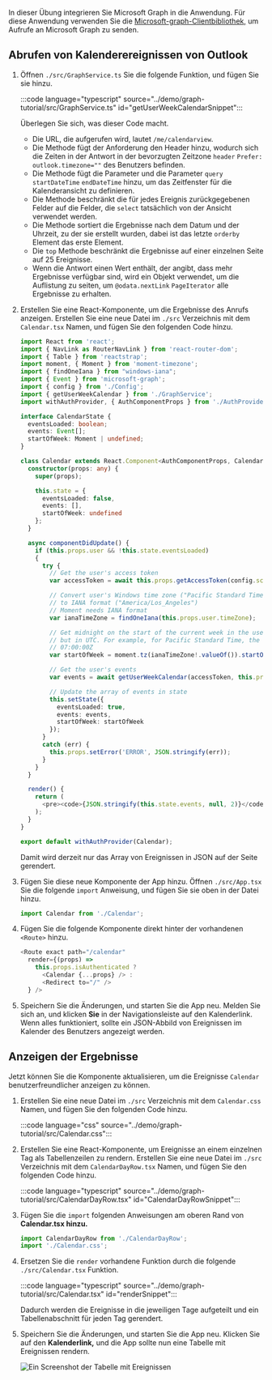 <!-- markdownlint-disable MD002 MD041 -->

In dieser Übung integrieren Sie Microsoft Graph in die Anwendung. Für diese Anwendung verwenden Sie die [Microsoft-graph-Clientbibliothek,](https://github.com/microsoftgraph/msgraph-sdk-javascript) um Aufrufe an Microsoft Graph zu senden.

## <a name="get-calendar-events-from-outlook"></a>Abrufen von Kalenderereignissen von Outlook

1. Öffnen `./src/GraphService.ts` Sie die folgende Funktion, und fügen Sie sie hinzu.

    :::code language="typescript" source="../demo/graph-tutorial/src/GraphService.ts" id="getUserWeekCalendarSnippet":::

    Überlegen Sie sich, was dieser Code macht.

    - Die URL, die aufgerufen wird, lautet `/me/calendarview`.
    - Die Methode fügt der Anforderung den Header hinzu, wodurch sich die Zeiten in der Antwort in der bevorzugten Zeitzone `header` `Prefer: outlook.timezone=""` des Benutzers befinden.
    - Die Methode fügt die Parameter und die Parameter `query` `startDateTime` `endDateTime` hinzu, um das Zeitfenster für die Kalenderansicht zu definieren.
    - Die Methode beschränkt die für jedes Ereignis zurückgegebenen Felder auf die Felder, die `select` tatsächlich von der Ansicht verwendet werden.
    - Die Methode sortiert die Ergebnisse nach dem Datum und der Uhrzeit, zu der sie erstellt wurden, dabei ist das letzte `orderby` Element das erste Element.
    - Die `top` Methode beschränkt die Ergebnisse auf einer einzelnen Seite auf 25 Ereignisse.
    - Wenn die Antwort einen Wert enthält, der angibt, dass mehr Ergebnisse verfügbar sind, wird ein Objekt verwendet, um die Auflistung zu seiten, um `@odata.nextLink` `PageIterator` alle Ergebnisse zu erhalten. [](https://docs.microsoft.com/graph/sdks/paging?tabs=typeScript)

1. Erstellen Sie eine React-Komponente, um die Ergebnisse des Anrufs anzeigen. Erstellen Sie eine neue Datei im `./src` Verzeichnis mit dem `Calendar.tsx` Namen, und fügen Sie den folgenden Code hinzu.

    ```typescript
    import React from 'react';
    import { NavLink as RouterNavLink } from 'react-router-dom';
    import { Table } from 'reactstrap';
    import moment, { Moment } from 'moment-timezone';
    import { findOneIana } from "windows-iana";
    import { Event } from 'microsoft-graph';
    import { config } from './Config';
    import { getUserWeekCalendar } from './GraphService';
    import withAuthProvider, { AuthComponentProps } from './AuthProvider';

    interface CalendarState {
      eventsLoaded: boolean;
      events: Event[];
      startOfWeek: Moment | undefined;
    }

    class Calendar extends React.Component<AuthComponentProps, CalendarState> {
      constructor(props: any) {
        super(props);

        this.state = {
          eventsLoaded: false,
          events: [],
          startOfWeek: undefined
        };
      }

      async componentDidUpdate() {
        if (this.props.user && !this.state.eventsLoaded)
        {
          try {
            // Get the user's access token
            var accessToken = await this.props.getAccessToken(config.scopes);

            // Convert user's Windows time zone ("Pacific Standard Time")
            // to IANA format ("America/Los_Angeles")
            // Moment needs IANA format
            var ianaTimeZone = findOneIana(this.props.user.timeZone);

            // Get midnight on the start of the current week in the user's timezone,
            // but in UTC. For example, for Pacific Standard Time, the time value would be
            // 07:00:00Z
            var startOfWeek = moment.tz(ianaTimeZone!.valueOf()).startOf('week').utc();

            // Get the user's events
            var events = await getUserWeekCalendar(accessToken, this.props.user.timeZone, startOfWeek);

            // Update the array of events in state
            this.setState({
              eventsLoaded: true,
              events: events,
              startOfWeek: startOfWeek
            });
          }
          catch (err) {
            this.props.setError('ERROR', JSON.stringify(err));
          }
        }
      }

      render() {
        return (
          <pre><code>{JSON.stringify(this.state.events, null, 2)}</code></pre>
        );
      }
    }

    export default withAuthProvider(Calendar);
    ```

    Damit wird derzeit nur das Array von Ereignissen in JSON auf der Seite gerendert.

1. Fügen Sie diese neue Komponente der App hinzu. Öffnen `./src/App.tsx` Sie die folgende `import` Anweisung, und fügen Sie sie oben in der Datei hinzu.

    ```typescript
    import Calendar from './Calendar';
    ```

1. Fügen Sie die folgende Komponente direkt hinter der vorhandenen `<Route>` hinzu.

    ```typescript
    <Route exact path="/calendar"
      render={(props) =>
        this.props.isAuthenticated ?
          <Calendar {...props} /> :
          <Redirect to="/" />
      } />
    ```

1. Speichern Sie die Änderungen, und starten Sie die App neu. Melden Sie sich an, und klicken **Sie** in der Navigationsleiste auf den Kalenderlink. Wenn alles funktioniert, sollte ein JSON-Abbild von Ereignissen im Kalender des Benutzers angezeigt werden.

## <a name="display-the-results"></a>Anzeigen der Ergebnisse

Jetzt können Sie die Komponente aktualisieren, um die Ereignisse `Calendar` benutzerfreundlicher anzeigen zu können.

1. Erstellen Sie eine neue Datei im `./src` Verzeichnis mit dem `Calendar.css` Namen, und fügen Sie den folgenden Code hinzu.

    :::code language="css" source="../demo/graph-tutorial/src/Calendar.css":::

1. Erstellen Sie eine React-Komponente, um Ereignisse an einem einzelnen Tag als Tabellenzeilen zu rendern. Erstellen Sie eine neue Datei im `./src` Verzeichnis mit dem `CalendarDayRow.tsx` Namen, und fügen Sie den folgenden Code hinzu.

    :::code language="typescript" source="../demo/graph-tutorial/src/CalendarDayRow.tsx" id="CalendarDayRowSnippet":::

1. Fügen Sie die `import` folgenden Anweisungen am oberen Rand von **Calendar.tsx hinzu.**

    ```typescript
    import CalendarDayRow from './CalendarDayRow';
    import './Calendar.css';
    ```

1. Ersetzen Sie die `render` vorhandene Funktion durch die folgende `./src/Calendar.tsx` Funktion.

    :::code language="typescript" source="../demo/graph-tutorial/src/Calendar.tsx" id="renderSnippet":::

    Dadurch werden die Ereignisse in die jeweiligen Tage aufgeteilt und ein Tabellenabschnitt für jeden Tag gerendert.

1. Speichern Sie die Änderungen, und starten Sie die App neu. Klicken Sie auf den **Kalenderlink,** und die App sollte nun eine Tabelle mit Ereignissen rendern.

    ![Ein Screenshot der Tabelle mit Ereignissen](./images/add-msgraph-01.png)

